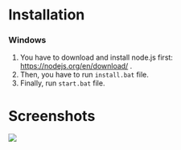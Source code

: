 # Installation

### Windows
1. You have to download and install node.js first: https://nodejs.org/en/download/ .
2. Then, you have to run ``install.bat`` file.
3. Finally, run ``start.bat`` file.

# Screenshots

![](screenshot.png)
